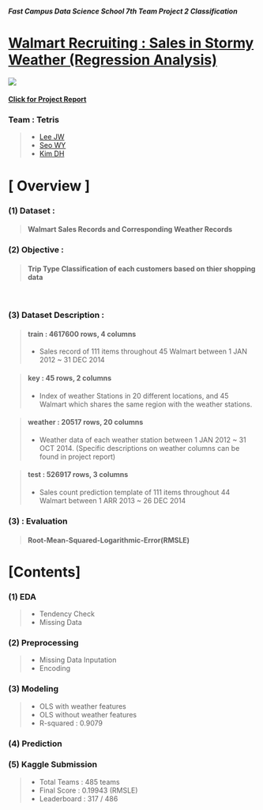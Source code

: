 ##### Fast Campus Data Science School 7th Team Project 2 Classification
#  [Walmart Recruiting : Sales in Stormy Weather (Regression Analysis)](https://www.kaggle.com/c/walmart-recruiting-sales-in-stormy-weather)

<img src="https://github.com/lucaseo/dss7-walmart-project/blob/master/archive/final/Presentation_fin/data/walmart.jpg">

#### [Click for Project Report](https://github.com/lucaseo/dss7-walmart-project/blob/master/project_report.ipynb)

### Team : Tetris
> - [Lee JW](https://github.com/anylee)
> - [Seo WY](https://github.com/lucaseo)
> - [Kim DH](https://github.com/)

# [ Overview ]

### (1) Dataset : 
> #### Walmart Sales Records and Corresponding Weather Records

### (2) Objective :
> #### Trip Type Classification of each customers based on thier shopping data

<br>

### (3) Dataset Description : 
> #### train : 4617600 rows, 4 columns  
> - Sales record of 111 items throughout 45 Walmart between 1 JAN 2012 ~ 31 DEC 2014

> #### key : 45 rows, 2 columns
> - Index of weather Stations in 20 different locations, and 45 Walmart which shares the same region with the weather stations.

> #### weather : 20517 rows, 20 columns
> - Weather data of each weather station between 1 JAN 2012  ~ 31 OCT 2014. (Specific descriptions on weather columns can be found in project report)

> #### test : 526917 rows, 3 columns
> - Sales count prediction template of 111 items throughout 44 Walmart between 1 ARR 2013 ~ 26 DEC 2014 

### (3) : Evaluation
> #### Root-Mean-Squared-Logarithmic-Error(RMSLE)



# [Contents]

### (1) EDA 
> - Tendency Check
> - Missing Data

### (2) Preprocessing
> - Missing Data Inputation
> - Encoding

### (3) Modeling
> - OLS with weather features
> - OLS without weather features
> - R-squared : 0.9079

### (4) Prediction

### (5) Kaggle Submission
> - Total Teams : 485 teams
> - Final Score : 0.19943 (RMSLE)
> - Leaderboard : 317 / 486